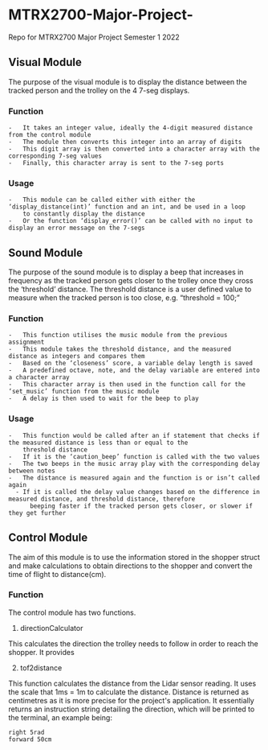 # MTRX2700-Major-Project-
Repo for MTRX2700 Major Project Semester 1 2022

## Visual Module
  The purpose of the visual module is to display the distance between the tracked person and the trolley on the 4 7-seg displays. 

  ### Function
    -	It takes an integer value, ideally the 4-digit measured distance from the control module
    -	The module then converts this integer into an array of digits
    -	This digit array is then converted into a character array with the corresponding 7-seg values
    -	Finally, this character array is sent to the 7-seg ports
  ### Usage
    -	This module can be called either with either the ‘display_distance(int)’ function and an int, and be used in a loop 
        to constantly display the distance 
    -	Or the function ‘display_error()’ can be called with no input to display an error message on the 7-segs

## Sound Module
  The purpose of the sound module is to display a beep that increases in frequency as the tracked person gets closer to the trolley once they cross the ‘threshold’ 
  distance. The threshold distance is a user defined value to measure when the tracked person is too close, e.g. “threshold = 100;”
  
  ### Function
    -	This function utilises the music module from the previous assignment 
    -	This module takes the threshold distance, and the measured distance as integers and compares them
    -	Based on the ‘closeness’ score, a variable delay length is saved
    -	A predefined octave, note, and the delay variable are entered into a character array
    -	This character array is then used in the function call for the ‘set_music’ function from the music module 
    -	A delay is then used to wait for the beep to play

  ### Usage
    -	This function would be called after an if statement that checks if the measured distance is less than or equal to the  
        threshold distance
    -	If it is the ‘caution_beep’ function is called with the two values
    -	The two beeps in the music array play with the corresponding delay between notes
    -	The distance is measured again and the function is or isn’t called again
      - If it is called the delay value changes based on the difference in measured distance, and threshold distance, therefore  
          beeping faster if the tracked person gets closer, or slower if they get further

## Control Module
  The aim of this module is to use the information stored in the shopper struct and make calculations to obtain directions to the shopper and convert the time of flight to distance(cm).
  
  ### Function
  The control module has two functions.
  1. directionCalculator
  
  This calculates the direction the trolley needs to follow in order to reach the shopper. It provides 
 
 
  2. tof2distance
  
  This function calculates the distance from the Lidar sensor reading. It uses the scale that 1ms = 1m to calculate the distance. Distance is returned as centimetres as it is more precise for the project's application. It essentially returns an instruction string detailing the direction, which will be printed to the terminal, an example being:
  
    right 5rad
    forward 50cm
